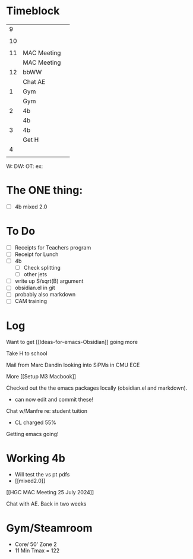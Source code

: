 # Timeblock

|     |     |     |
| --- | --- | --- |
| 9   |     |     |
|     |     |     |
| 10  |     |     |
|     |     |     |
| 11  | MAC Meeting    |     |
|     | MAC Meeting    |     |
| 12  | bbWW    |     |
|     | Chat AE    |     |
| 1   | Gym    |     |
|     | Gym    |     |
| 2   | 4b    |     |
|     | 4b    |     |
| 3   | 4b    |     |
|     | Get H    |     |
| 4   |     |     |
|     |     |     |

W:
DW:
OT: 
ex:

# The ONE thing: 
- [ ] 4b mixed 2.0


# To Do
- [ ] Receipts for Teachers program
- [ ] Receipt for Lunch
- [ ]  4b
	 - [ ] Check splitting
	 - [ ] other jets
- [ ] write up S/sqrt(B) argument
- [ ] obsidian.el in git
- [ ] probably also markdown 
- [ ] CAM training

# Log

Want to get [[Ideas-for-emacs-Obsidian]] going more

Take H to school

Mail from Marc Dandin looking into SiPMs in CMU ECE

More [[Setup M3 Macbook]]

Checked out the the emacs packages locally (obsidian.el and markdown). 
- can now edit and commit these!

Chat w/Manfre re: student tuition
 - CL charged 55%

Getting emacs going!

# Working 4b 
- Will test the vs pt pdfs
- [[mixed2.0]]


[[HGC MAC Meeting 25 July 2024]]


Chat with AE. Back in two weeks

# Gym/Steamroom
- Core/ 50' Zone 2 
- 11 Min Tmax = 122

